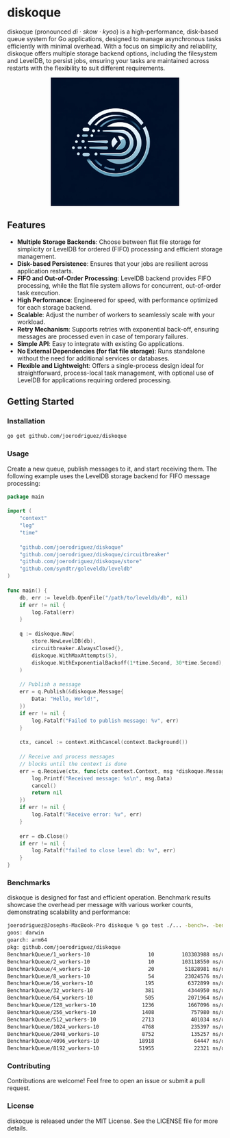 # diskoque

diskoque (pronounced *di · skow · kyoo*) is a high-performance, disk-based queue system for Go applications, designed to manage asynchronous tasks efficiently with minimal overhead. With a focus on simplicity and reliability, diskoque offers multiple storage backend options, including the filesystem and LevelDB, to persist jobs, ensuring your tasks are maintained across restarts with the flexibility to suit different requirements.
<p align="center">
<img src="docs/logo.webp" alt="Logo" width="300" >
</p>

## Features

- **Multiple Storage Backends**: Choose between flat file storage for simplicity or LevelDB for ordered (FIFO) processing and efficient storage management.
- **Disk-based Persistence**: Ensures that your jobs are resilient across application restarts.
- **FIFO and Out-of-Order Processing**: LevelDB backend provides FIFO processing, while the flat file system allows for concurrent, out-of-order task execution.
- **High Performance**: Engineered for speed, with performance optimized for each storage backend.
- **Scalable**: Adjust the number of workers to seamlessly scale with your workload.
- **Retry Mechanism**: Supports retries with exponential back-off, ensuring messages are processed even in case of temporary failures.
- **Simple API**: Easy to integrate with existing Go applications.
- **No External Dependencies (for flat file storage)**: Runs standalone without the need for additional services or databases.
- **Flexible and Lightweight**: Offers a single-process design ideal for straightforward, process-local task management, with optional use of LevelDB for applications requiring ordered processing.

## Getting Started

### Installation

```bash
go get github.com/joerodriguez/diskoque
```

### Usage

Create a new queue, publish messages to it, and start receiving them. The following example uses the LevelDB storage backend for FIFO message processing:

```go
package main

import (
	"context"
	"log"
	"time"

	"github.com/joerodriguez/diskoque"
	"github.com/joerodriguez/diskoque/circuitbreaker"
	"github.com/joerodriguez/diskoque/store"
	"github.com/syndtr/goleveldb/leveldb"
)

func main() {
    db, err := leveldb.OpenFile("/path/to/leveldb/db", nil)
    if err != nil {
        log.Fatal(err)
    }
    
    q := diskoque.New(
        store.NewLevelDB(db),
        circuitbreaker.AlwaysClosed{},
        diskoque.WithMaxAttempts(5),
        diskoque.WithExponentialBackoff(1*time.Second, 30*time.Second),
    )
    
    // Publish a message
    err = q.Publish(&diskoque.Message{
        Data: "Hello, World!",
    })
    if err != nil {
        log.Fatalf("Failed to publish message: %v", err)
    }
	
    ctx, cancel := context.WithCancel(context.Background())
	
    // Receive and process messages
    // blocks until the context is done
    err = q.Receive(ctx, func(ctx context.Context, msg *diskoque.Message) error {
        log.Printf("Received message: %s\n", msg.Data)
        cancel()
        return nil
    })
    if err != nil {
        log.Fatalf("Receive error: %v", err)
    }
	
    err = db.Close()
    if err != nil {
        log.Fatalf("failed to close level db: %v", err)
    }
}

```

### Benchmarks

diskoque is designed for fast and efficient operation. Benchmark results showcase the overhead per message with various 
worker counts, demonstrating scalability and performance:

```bash
joerodriguez@Josephs-MacBook-Pro diskoque % go test ./... -bench=. -benchtime=1s      
goos: darwin
goarch: arm64
pkg: github.com/joerodriguez/diskoque
BenchmarkQueue/1_workers-10                   10         103303988 ns/op
BenchmarkQueue/2_workers-10                   10         103118550 ns/op
BenchmarkQueue/4_workers-10                   20          51828981 ns/op
BenchmarkQueue/8_workers-10                   54          23024576 ns/op
BenchmarkQueue/16_workers-10                 195           6372899 ns/op
BenchmarkQueue/32_workers-10                 381           4344950 ns/op
BenchmarkQueue/64_workers-10                 505           2071964 ns/op
BenchmarkQueue/128_workers-10               1236           1667096 ns/op
BenchmarkQueue/256_workers-10               1408            757980 ns/op
BenchmarkQueue/512_workers-10               2713            401034 ns/op
BenchmarkQueue/1024_workers-10              4768            235397 ns/op
BenchmarkQueue/2048_workers-10              8752            135257 ns/op
BenchmarkQueue/4096_workers-10             18918             64447 ns/op
BenchmarkQueue/8192_workers-10             51955             22321 ns/op
```

### Contributing

Contributions are welcome! Feel free to open an issue or submit a pull request.

### License

diskoque is released under the MIT License. See the LICENSE file for more details.
